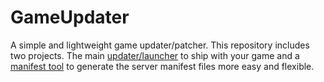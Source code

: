 # GameUpdater
A simple and lightweight game updater/patcher.
This repository includes two projects. The main [updater/launcher](GameUpdater) to ship with your game and a [manifest tool](ManifestTool) to generate the server manifest files more easy and flexible.
